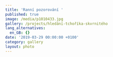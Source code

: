 ```yaml
---
title: 'Ranní pozorování '
published: true
image: /media/p1010433.jpg
gallery: /projects/hledání-tchoříka-skvrnitého
lang_alternatives:
  en_GB: {}
date: '2019-03-29 00:00:00 +0100'
category: gallery
layout: photo
---
```


